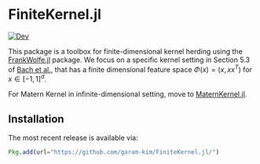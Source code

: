 # FiniteKernel.jl

[![Dev](https://img.shields.io/badge/docs-dev-blue.svg)](https://garam-kim.github.io/FiniteKernel.jl/dev/)



This package is a toolbox for finite-dimensional kernel herding using the [FrankWolfe.jl](https://github.com/ZIB-IOL/FrankWolfe.jl) package. We focus on a specific kernel setting in Section 5.3 of [Bach et al.](https://icml.cc/2012/papers/683.pdf), that has a finite dimensional feature space $\Phi(x)=(x,xx^T)$ for $x \in [-1,1]^d$. 

For Matern Kernel in infinite-dimensional setting, move to [MaternKernel.jl](https://github.com/garam-kim/MaternKernel.jl).


## Installation

The most recent release is available via:

```julia
Pkg.add(url="https://github.com/garam-kim/FiniteKernel.jl/")
```
